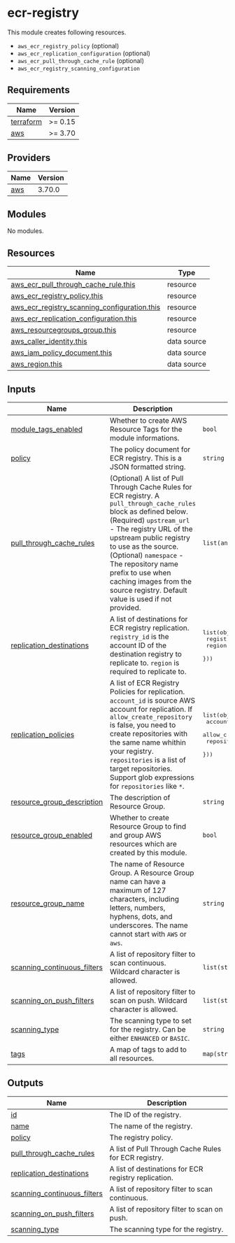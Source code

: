 # ecr-registry

This module creates following resources.

- `aws_ecr_registry_policy` (optional)
- `aws_ecr_replication_configuration` (optional)
- `aws_ecr_pull_through_cache_rule` (optional)
- `aws_ecr_registry_scanning_configuration`

<!-- BEGINNING OF PRE-COMMIT-TERRAFORM DOCS HOOK -->
## Requirements

| Name | Version |
|------|---------|
| <a name="requirement_terraform"></a> [terraform](#requirement\_terraform) | >= 0.15 |
| <a name="requirement_aws"></a> [aws](#requirement\_aws) | >= 3.70 |

## Providers

| Name | Version |
|------|---------|
| <a name="provider_aws"></a> [aws](#provider\_aws) | 3.70.0 |

## Modules

No modules.

## Resources

| Name | Type |
|------|------|
| [aws_ecr_pull_through_cache_rule.this](https://registry.terraform.io/providers/hashicorp/aws/latest/docs/resources/ecr_pull_through_cache_rule) | resource |
| [aws_ecr_registry_policy.this](https://registry.terraform.io/providers/hashicorp/aws/latest/docs/resources/ecr_registry_policy) | resource |
| [aws_ecr_registry_scanning_configuration.this](https://registry.terraform.io/providers/hashicorp/aws/latest/docs/resources/ecr_registry_scanning_configuration) | resource |
| [aws_ecr_replication_configuration.this](https://registry.terraform.io/providers/hashicorp/aws/latest/docs/resources/ecr_replication_configuration) | resource |
| [aws_resourcegroups_group.this](https://registry.terraform.io/providers/hashicorp/aws/latest/docs/resources/resourcegroups_group) | resource |
| [aws_caller_identity.this](https://registry.terraform.io/providers/hashicorp/aws/latest/docs/data-sources/caller_identity) | data source |
| [aws_iam_policy_document.this](https://registry.terraform.io/providers/hashicorp/aws/latest/docs/data-sources/iam_policy_document) | data source |
| [aws_region.this](https://registry.terraform.io/providers/hashicorp/aws/latest/docs/data-sources/region) | data source |

## Inputs

| Name | Description | Type | Default | Required |
|------|-------------|------|---------|:--------:|
| <a name="input_module_tags_enabled"></a> [module\_tags\_enabled](#input\_module\_tags\_enabled) | Whether to create AWS Resource Tags for the module informations. | `bool` | `true` | no |
| <a name="input_policy"></a> [policy](#input\_policy) | The policy document for ECR registry. This is a JSON formatted string. | `string` | `null` | no |
| <a name="input_pull_through_cache_rules"></a> [pull\_through\_cache\_rules](#input\_pull\_through\_cache\_rules) | (Optional) A list of Pull Through Cache Rules for ECR registry. A `pull_through_cache_rules` block as defined below.<br>    (Required) `upstream_url` - The registry URL of the upstream public registry to use as the source.<br>    (Optional) `namespace` - The repository name prefix to use when caching images from the source registry. Default value is used if not provided. | `list(any)` | `[]` | no |
| <a name="input_replication_destinations"></a> [replication\_destinations](#input\_replication\_destinations) | A list of destinations for ECR registry replication. `registry_id` is the account ID of the destination registry to replicate to. `region` is required to replicate to. | <pre>list(object({<br>    registry_id = string<br>    region      = string<br>  }))</pre> | `[]` | no |
| <a name="input_replication_policies"></a> [replication\_policies](#input\_replication\_policies) | A list of ECR Registry Policies for replication. `account_id` is source AWS account for replication. If `allow_create_repository` is false, you need to create repositories with the same name whithin your registry. `repositories` is a list of target repositories. Support glob expressions for `repositories` like `*`. | <pre>list(object({<br>    account_id              = string<br>    allow_create_repository = bool<br>    repositories            = list(string)<br>  }))</pre> | `[]` | no |
| <a name="input_resource_group_description"></a> [resource\_group\_description](#input\_resource\_group\_description) | The description of Resource Group. | `string` | `"Managed by Terraform."` | no |
| <a name="input_resource_group_enabled"></a> [resource\_group\_enabled](#input\_resource\_group\_enabled) | Whether to create Resource Group to find and group AWS resources which are created by this module. | `bool` | `true` | no |
| <a name="input_resource_group_name"></a> [resource\_group\_name](#input\_resource\_group\_name) | The name of Resource Group. A Resource Group name can have a maximum of 127 characters, including letters, numbers, hyphens, dots, and underscores. The name cannot start with `AWS` or `aws`. | `string` | `""` | no |
| <a name="input_scanning_continuous_filters"></a> [scanning\_continuous\_filters](#input\_scanning\_continuous\_filters) | A list of repository filter to scan continuous. Wildcard character is allowed. | `list(string)` | `[]` | no |
| <a name="input_scanning_on_push_filters"></a> [scanning\_on\_push\_filters](#input\_scanning\_on\_push\_filters) | A list of repository filter to scan on push. Wildcard character is allowed. | `list(string)` | `[]` | no |
| <a name="input_scanning_type"></a> [scanning\_type](#input\_scanning\_type) | The scanning type to set for the registry. Can be either `ENHANCED` or `BASIC`. | `string` | `"BASIC"` | no |
| <a name="input_tags"></a> [tags](#input\_tags) | A map of tags to add to all resources. | `map(string)` | `{}` | no |

## Outputs

| Name | Description |
|------|-------------|
| <a name="output_id"></a> [id](#output\_id) | The ID of the registry. |
| <a name="output_name"></a> [name](#output\_name) | The name of the registry. |
| <a name="output_policy"></a> [policy](#output\_policy) | The registry policy. |
| <a name="output_pull_through_cache_rules"></a> [pull\_through\_cache\_rules](#output\_pull\_through\_cache\_rules) | A list of Pull Through Cache Rules for ECR registry. |
| <a name="output_replication_destinations"></a> [replication\_destinations](#output\_replication\_destinations) | A list of destinations for ECR registry replication. |
| <a name="output_scanning_continuous_filters"></a> [scanning\_continuous\_filters](#output\_scanning\_continuous\_filters) | A list of repository filter to scan continuous. |
| <a name="output_scanning_on_push_filters"></a> [scanning\_on\_push\_filters](#output\_scanning\_on\_push\_filters) | A list of repository filter to scan on push. |
| <a name="output_scanning_type"></a> [scanning\_type](#output\_scanning\_type) | The scanning type for the registry. |
<!-- END OF PRE-COMMIT-TERRAFORM DOCS HOOK -->
